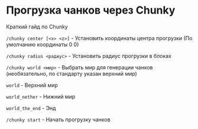 # Прогрузка чанков через Chunky

Краткий гайд по Chunky

`/chunky center [<x> <z>]` -  Установить координаты центра прогрузки (По умолчанию координаты 0 0)

`/chunky radius <радиус>` - Установить радиус прогрузки в блоках

`/chunky world <мир>` - Выбрать мир для генерации чанков (необязательно, по стандарту указан верхний мир)

`world` - Верхний мир

`world_nether` - Нижний мир

`world_the_end` - Энд

`/chunky start` - Начать прогрузку чанков

